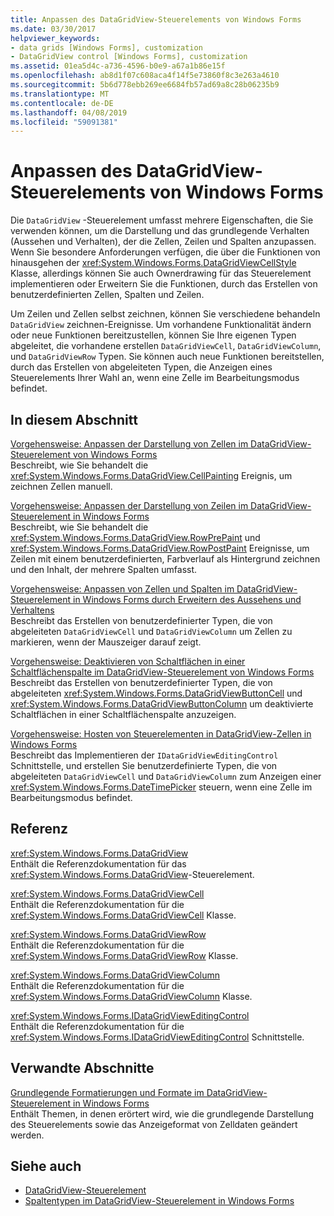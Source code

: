 ```yaml
---
title: Anpassen des DataGridView-Steuerelements von Windows Forms
ms.date: 03/30/2017
helpviewer_keywords:
- data grids [Windows Forms], customization
- DataGridView control [Windows Forms], customization
ms.assetid: 01ea5d4c-a736-4596-b0e9-a67a1b86e15f
ms.openlocfilehash: ab8d1f07c608aca4f14f5e73860f8c3e263a4610
ms.sourcegitcommit: 5b6d778ebb269ee6684fb57ad69a8c28b06235b9
ms.translationtype: MT
ms.contentlocale: de-DE
ms.lasthandoff: 04/08/2019
ms.locfileid: "59091381"
---
```

# <a name="customizing-the-windows-forms-datagridview-control"></a>Anpassen des DataGridView-Steuerelements von Windows Forms
Die `DataGridView` -Steuerelement umfasst mehrere Eigenschaften, die Sie verwenden können, um die Darstellung und das grundlegende Verhalten (Aussehen und Verhalten), der die Zellen, Zeilen und Spalten anzupassen. Wenn Sie besondere Anforderungen verfügen, die über die Funktionen von hinausgehen der <xref:System.Windows.Forms.DataGridViewCellStyle> Klasse, allerdings können Sie auch Ownerdrawing für das Steuerelement implementieren oder Erweitern Sie die Funktionen, durch das Erstellen von benutzerdefinierten Zellen, Spalten und Zeilen.  
  
 Um Zeilen und Zellen selbst zeichnen, können Sie verschiedene behandeln `DataGridView` zeichnen-Ereignisse. Um vorhandene Funktionalität ändern oder neue Funktionen bereitzustellen, können Sie Ihre eigenen Typen abgeleitet, die vorhandene erstellen `DataGridViewCell`, `DataGridViewColumn`, und `DataGridViewRow` Typen. Sie können auch neue Funktionen bereitstellen, durch das Erstellen von abgeleiteten Typen, die Anzeigen eines Steuerelements Ihrer Wahl an, wenn eine Zelle im Bearbeitungsmodus befindet.  
  
## <a name="in-this-section"></a>In diesem Abschnitt  
 [Vorgehensweise: Anpassen der Darstellung von Zellen im DataGridView-Steuerelement von Windows Forms](customize-the-appearance-of-cells-in-the-datagrid.md)  
 Beschreibt, wie Sie behandelt die <xref:System.Windows.Forms.DataGridView.CellPainting> Ereignis, um zeichnen Zellen manuell.  
  
 [Vorgehensweise: Anpassen der Darstellung von Zeilen im DataGridView-Steuerelement in Windows Forms](customize-the-appearance-of-rows-in-the-datagrid.md)  
 Beschreibt, wie Sie behandelt die <xref:System.Windows.Forms.DataGridView.RowPrePaint> und <xref:System.Windows.Forms.DataGridView.RowPostPaint> Ereignisse, um Zeilen mit einem benutzerdefinierten, Farbverlauf als Hintergrund zeichnen und den Inhalt, der mehrere Spalten umfasst.  
  
 [Vorgehensweise: Anpassen von Zellen und Spalten im DataGridView-Steuerelement in Windows Forms durch Erweitern des Aussehens und Verhaltens](customize-cells-and-columns-in-the-datagrid-by-extending-behavior.md)  
 Beschreibt das Erstellen von benutzerdefinierter Typen, die von abgeleiteten `DataGridViewCell` und `DataGridViewColumn` um Zellen zu markieren, wenn der Mauszeiger darauf zeigt.  
  
 [Vorgehensweise: Deaktivieren von Schaltflächen in einer Schaltflächenspalte im DataGridView-Steuerelement von Windows Forms](disable-buttons-in-a-button-column-in-the-datagrid.md)  
 Beschreibt das Erstellen von benutzerdefinierter Typen, die von abgeleiteten <xref:System.Windows.Forms.DataGridViewButtonCell> und <xref:System.Windows.Forms.DataGridViewButtonColumn> um deaktivierte Schaltflächen in einer Schaltflächenspalte anzuzeigen.  
  
 [Vorgehensweise: Hosten von Steuerelementen in DataGridView-Zellen in Windows Forms](how-to-host-controls-in-windows-forms-datagridview-cells.md)  
 Beschreibt das Implementieren der `IDataGridViewEditingControl` Schnittstelle, und erstellen Sie benutzerdefinierte Typen, die von abgeleiteten `DataGridViewCell` und `DataGridViewColumn` zum Anzeigen einer <xref:System.Windows.Forms.DateTimePicker> steuern, wenn eine Zelle im Bearbeitungsmodus befindet.  
  
## <a name="reference"></a>Referenz  
 <xref:System.Windows.Forms.DataGridView>  
 Enthält die Referenzdokumentation für das <xref:System.Windows.Forms.DataGridView>-Steuerelement.  
  
 <xref:System.Windows.Forms.DataGridViewCell>  
 Enthält die Referenzdokumentation für die <xref:System.Windows.Forms.DataGridViewCell> Klasse.  
  
 <xref:System.Windows.Forms.DataGridViewRow>  
 Enthält die Referenzdokumentation für die <xref:System.Windows.Forms.DataGridViewRow> Klasse.  
  
 <xref:System.Windows.Forms.DataGridViewColumn>  
 Enthält die Referenzdokumentation für die <xref:System.Windows.Forms.DataGridViewColumn> Klasse.  
  
 <xref:System.Windows.Forms.IDataGridViewEditingControl>  
 Enthält die Referenzdokumentation für die <xref:System.Windows.Forms.IDataGridViewEditingControl> Schnittstelle.  
  
## <a name="related-sections"></a>Verwandte Abschnitte  
 [Grundlegende Formatierungen und Formate im DataGridView-Steuerelement in Windows Forms](basic-formatting-and-styling-in-the-windows-forms-datagridview-control.md)  
 Enthält Themen, in denen erörtert wird, wie die grundlegende Darstellung des Steuerelements sowie das Anzeigeformat von Zelldaten geändert werden.  
  
## <a name="see-also"></a>Siehe auch

- [DataGridView-Steuerelement](datagridview-control-windows-forms.md)
- [Spaltentypen im DataGridView-Steuerelement in Windows Forms](column-types-in-the-windows-forms-datagridview-control.md)
